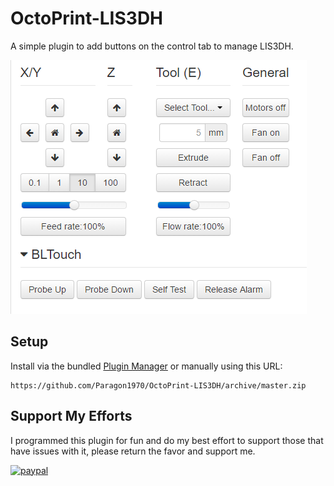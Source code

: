 # OctoPrint-LIS3DH

A simple plugin to add buttons on the control tab to manage LIS3DH.

![screenshot](screenshot.png)

## Setup

Install via the bundled [Plugin Manager](https://github.com/foosel/OctoPrint/wiki/Plugin:-Plugin-Manager)
or manually using this URL:

    https://github.com/Paragon1970/OctoPrint-LIS3DH/archive/master.zip
	
## Support My Efforts
I programmed this plugin for fun and do my best effort to support those that have issues with it, please return the favor and support me.

[![paypal](https://www.paypalobjects.com/en_US/i/btn/btn_donateCC_LG.gif)](https://paypal.me/Paragon1970)
